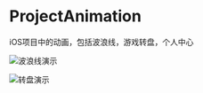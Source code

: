 # ProjectAnimation
iOS项目中的动画，包括波浪线，游戏转盘，个人中心

![波浪线演示](https://github.com/zeroway/ProjectAnimation/blob/master/DemoGif/%E6%B3%A2%E6%B5%AA%E7%BA%BF.gif?raw=true)

![转盘演示](https://github.com/zeroway/ProjectAnimation/blob/master/DemoGif/%E8%BD%AC%E7%9B%98.gif?raw=true)
